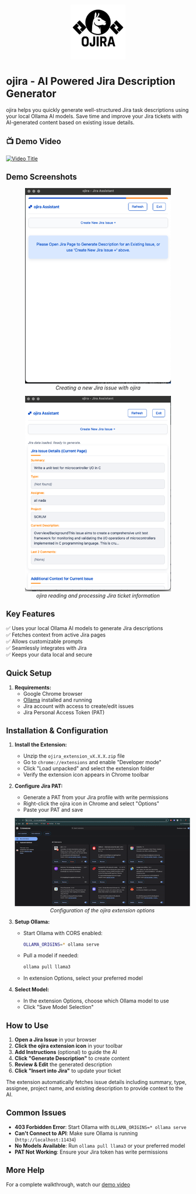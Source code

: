 <p align="center">
  <img src="icons/ojira.png" alt="ojira Logo" width="150"/>
</p>

# ojira - AI Powered Jira Description Generator

ojira helps you quickly generate well-structured Jira task descriptions using your local Ollama AI models. Save time and improve your Jira tickets with AI-generated content based on existing issue details.

## 📺 Demo Video
[![Video Title](https://img.youtube.com/vi/P4T8hPtvzCE/0.jpg)](https://www.youtube.com/watch?v=VIDEO_ID)


## Demo Screenshots

<p align="center">
  <img src="create a new jira issue.png" alt="Creating a New Jira Issue" width="400"/>
  <br><em>Creating a new Jira issue with ojira</em>
</p>

<p align="center">
  <img src="readimages.png" alt="ojira in Action" width="400"/>
  <br><em>ojira reading and processing Jira ticket information</em>
</p>

## Key Features

✅ Uses your local Ollama AI models to generate Jira descriptions  
✅ Fetches context from active Jira pages  
✅ Allows customizable prompts  
✅ Seamlessly integrates with Jira  
✅ Keeps your data local and secure

## Quick Setup

1. **Requirements:**
   - Google Chrome browser
   - [Ollama](https://ollama.com/) installed and running
   - Jira account with access to create/edit issues
   - Jira Personal Access Token (PAT)

## Installation & Configuration

1. **Install the Extension:**
   - Unzip the `ojira_extension_vX.X.X.zip` file
   - Go to `chrome://extensions` and enable "Developer mode"
   - Click "Load unpacked" and select the extension folder
   - Verify the extension icon appears in Chrome toolbar

2. **Configure Jira PAT:**
   - Generate a PAT from your Jira profile with write permissions
   - Right-click the ojira icon in Chrome and select "Options"
   - Paste your PAT and save

   <p align="center">
     <img src="configureOptions.gif" alt="Configuration Options" width="700"/>
     <br><em>Configuration of the ojira extension options</em>
   </p>

3. **Setup Ollama:**
   - Start Ollama with CORS enabled:
     ```bash
     OLLAMA_ORIGINS=* ollama serve
     ```
   - Pull a model if needed:
     ```bash
     ollama pull llama3
     ```
   - In extension Options, select your preferred model

4. **Select Model:**
   - In the extension Options, choose which Ollama model to use
   - Click "Save Model Selection"

## How to Use

1. **Open a Jira Issue** in your browser
2. **Click the ojira extension icon** in your toolbar
3. **Add Instructions** (optional) to guide the AI
4. **Click "Generate Description"** to create content
5. **Review & Edit** the generated description
6. **Click "Insert into Jira"** to update your ticket

The extension automatically fetches issue details including summary, type, assignee, project name, and existing description to provide context to the AI.

## Common Issues

- **403 Forbidden Error**: Start Ollama with `OLLAMA_ORIGINS=* ollama serve`
- **Can't Connect to API**: Make sure Ollama is running (`http://localhost:11434`)
- **No Models Available**: Run `ollama pull llama3` or your preferred model
- **PAT Not Working**: Ensure your Jira token has write permissions

## More Help

For a complete walkthrough, watch our [demo video](https://www.youtube.com/watch?v=P4T8hPtvzCE&ab_channel=AN)

